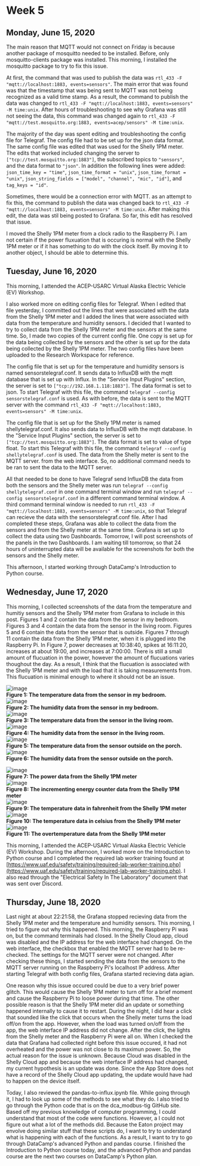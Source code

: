 # Week 5

## Monday, June 15, 2020
The main reason that MQTT would not connect on Friday is because another package of mosquitto needed to be installed. Before, only mosquitto-clients package was installed. This morning, I installed the mosquitto package to try to fix this issue. 

At first, the command that was used to publish the data was `rtl_433 -F "mqtt://localhost:1883, events=sensors"`. The main error that was found was that the timestamp that was being sent to MQTT was not being recognized as a valid time stamp. As a result, the command to publish the data was changed to `rtl_433 -F "mqtt://localhost:1883, events=sensors" -M time:unix`. After hours of troubleshooting to see why Grafana was still not seeing the data, this command was changed again to `rtl_433 -F "mqtt://test.mosquitto.org:1883, events=acep/sensors" -M time:unix`. 

The majority of the day was spent editing and troubleshooting the config file for Telegraf. The config file had to be set up for the json data format. The same config file was edited that was used for the Shelly 1PM meter. The edits that worked included changing the server to `["tcp://test.mosquitto.org:1883"]`, the subscribed topics to `"sensors"`, and the data format to `"json"`. In addition the following lines were added: `json_time_key = "time"`, `json_time_format = "unix"`, `json_time_format = "unix"`, `json_string_fields = ["model", "channel", "mic", "id"]`, and `tag_keys = "id"`. 

Sometimes, there would be a connection error with MQTT. as an attempt to fix this, the command to publish the data was changed back to `rtl_433 -F "mqtt://localhost:1883, events=sensors" -M time:unix`. After making this edit, the data was stil being posted to Grafana. So far, this edit has resolved that issue.

I moved the Shelly 1PM meter from a clock radio to the Raspberry Pi. I am not certain if the power fluxuation that is occuring is normal with the Shelly 1PM meter or if it has something to do with the clock itself. By moving it to another object, I should be able to determine this. 

## Tuesday, June 16, 2020
This morning, I attended the ACEP-USARC Virtual Alaska Electric Vehicle (EV) Workshop. 

I also worked more on editing config files for Telegraf. When I edited that file yesterday, I committed out the lines that were associated with the data from the Shelly 1PM meter and I added the lines that were associated with data from the temperature and humidity sensors. I decided that I wanted to try to collect data from the Shelly 1PM meter and the sensors at the same time. So, I made two copies of the current config file. One copy is set up for the data being collected by the sensors and the other is set up for the data being collected by the Shelly 1PM meter. The two config files have been uploaded to the Research Workspace for reference.

The config file that is set up for the temperature and humidity sensors is named sensorstelegraf.conf. It sends data to InfluxDB with the mqtt database that is set up with Influx. In the "Service Input Plugins" section, the server is set to `["tcp://192.168.1.118:1883"]`. The data format is set to json. To start Telegraf with this file, the command `telegraf --config sensorstelegraf.conf` is used. As with before, the data is sent to the MQTT server with the command `rtl_433 -F "mqtt://localhost:1883, events=sensors" -M time:unix`.

The config file that is set up for the Shelly 1PM meter is named shellytelegraf.conf. It also sends data to InfluxDB with the mqtt database. In the "Service Input Plugins" section, the server is set to `["tcp://test.mosquitto.org:1883"]`. The data format is set to value of type float. To start this Telegraf with this file, the command `telegraf --config shellytelegraf.conf` is used. The data from the Shelly meter is sent to the MQTT server. from the web interface. So, no additional command needs to be ran to sent the data to the MQTT server.

All that needed to be done to have Telegraf send InfluxDB the data from both the sensors and the Shelly meter was run `telegraf --config shellytelegraf.conf` in one command terminal window and run `telegraf --config sensorstelegraf.conf` in a different command terminal window. A third command terminal window is needed to run `rtl_433 -F "mqtt://localhost:1883, events=sensors" -M time:unix`, so that Telegraf can recieve the data with the sensorstelegraf.conf file. After I had completed these steps, Grafana was able to collect the data from the sensors and from the Shelly meter at the same time. Grafana is set up to collect the data using two Dashboards. Tomorrow, I will post screenshots of the panels in the two Dashboards. I am waiting till tomorrow, so that 24 hours of uninterrupted data will be available for the screenshots for both the sensors and the Shelly meter. 

This afternoon, I started working through DataCamp's Introduction to Python course.

## Wednesday, June 17, 2020
This morning,  I collected screenshots of the data from the temperature and humitiy sensors and the Shelly 1PM meter from Grafana to include in this post. Figures 1 and 2 contain the data from the sensor in my bedroom. Figures 3 and 4 contain the data from the sensor in the living room. Figures 5 and 6 contain the data from the sensor that is outside. Figures 7 through 11 contain the data from the Shelly 1PM meter, when it is plugged into the Raspberry Pi. In Figure 7, power decreases at 10:38:40, spikes at 16:11:20, increases at about 19:00, and increases at 7:00:00. There is still a small amount of flucuation in the power, however the amount of flucuations varies thoughout the day. As a result, I think that the flucuation is associated with the Shelly 1PM meter and with the load that it is taking measurements from. This flucuation is minimal enough to where it should not be an issue.

![image](https://user-images.githubusercontent.com/65566903/84924285-c8d02300-b074-11ea-92b9-b5ed78d79b48.png) <br>
**Figure 1: The temperature data from the sensor in my bedroom.** <br>
![image](https://user-images.githubusercontent.com/65566903/84924512-15b3f980-b075-11ea-8833-073c5cb1b5bd.png) <br>
**Figure 2: The humidity data from the sensor in my bedroom.** <br>
![image](https://user-images.githubusercontent.com/65566903/84924542-21072500-b075-11ea-9ab9-7e580dfa072f.png) <br>
**Figure 3: The temperature data from the sensor in the living room.** <br>
![image](https://user-images.githubusercontent.com/65566903/84924550-25cbd900-b075-11ea-982f-8fc77b0b05cd.png) <br>
**Figure 4: The humidity data from the sensor in the living room.** <br>
![image](https://user-images.githubusercontent.com/65566903/84924570-2ebcaa80-b075-11ea-8080-2f60a57cc754.png) <br>
**Figure 5: The temperature data from the sensor outside on the porch.** <br>
![image](https://user-images.githubusercontent.com/65566903/84924611-3e3bf380-b075-11ea-80ef-f19a15ece02a.png) <br>
**Figure 6: The humidity data from the sensor outside on the porch.** <br>

![image](https://user-images.githubusercontent.com/65566903/84927329-249cab00-b079-11ea-8839-898d6415584b.png) <br>
**Figure 7: The power data from the Shelly 1PM meter** <br>
![image](https://user-images.githubusercontent.com/65566903/84927358-2ebea980-b079-11ea-8291-f00bcb4f8501.png) <br>
**Figure 8: The incrementing energy counter data from the Shelly 1PM meter** <br>
![image](https://user-images.githubusercontent.com/65566903/84927378-38481180-b079-11ea-8240-d2798bd26a29.png) <br>
**Figure 9: The temperature data in fahrenheit from the Shelly 1PM meter** <br>
![image](https://user-images.githubusercontent.com/65566903/84927398-41d17980-b079-11ea-84fc-0ef5af95c081.png) <br>
**Figure 10: The temperature data in celsius from the Shelly 1PM meter** <br>
![image](https://user-images.githubusercontent.com/65566903/84927422-4b5ae180-b079-11ea-92ab-b5daec2acd0c.png) <br>
**Figure 11: The overtemperature data from the Shelly 1PM meter** <br>

This morning, I attended the ACEP-USARC Virtual Alaska Electric Vehicle (EV) Workshop. During the afternoon, I worked more on the Introduction to Python course and I completed the required lab worker training found at [https://www.uaf.edu/safety/training/required-lab-worker-training.php](https://www.uaf.edu/safety/training/required-lab-worker-training.php). I also read through the "Electrical Safety In The Laboratory" document that was sent over Discord.

## Thursday, June 18, 2020
Last night at about 22:21:58, the Grafana stopped recieving data from the Shelly 1PM meter and the temperature and humidity sensors. This morning, I tried to figure out why this happened. This morning, the Raspberry Pi was on, but the command terminals had closed. In the Shelly Cloud app, cloud was disabled and the IP address for the web interface had changed. On the web interface, the checkbox that enabled the MQTT server had to be re-checked. The settings for the MQTT server were not changed. After checking these things, I started sending the data from the sensors to the MQTT server running on the Raspberry Pi's localhost IP address. After starting Telegraf with both config files, Grafana started recieving data agian.

One reason why this issue occured could be due to a very brief power glitch. This would cause the Shelly 1PM meter to turn off for a brief moment and cause the Raspberry Pi to loose power during that time. The other possible reason is that the Shelly 1PM meter did an update or something happened internally to cause it to restart. During the night, I did hear a click that sounded like the click that occurs when the Shelly meter turns the load off/on from the app. However, when the load was turned on/off from the app, the web interface IP address did not change. After the click, the lights from the Shelly meter and the Raspberry Pi were all on. When I checked the data that Grafana had collected right before this issue occured, it had not overheated and the power was not close to its maximun power. So, the actual reason for the issue is unknown. Because Cloud was disabled in the Shelly Cloud app and because the web interface IP address had changed, my current hypothesis is an update was done. Since the App Store does not have a record of the Shelly Cloud app updating, the update would have had to happen on the device itself. 

Today, I also reviewed the pandas-to-influx.ipynb file. While going through it, I had to look up some of the methods to see what they do. I also tried to go through the Python code that is on the dca_modbus-tig GitHub site. Based off my previous knowledge of computer programming, I could understand that most of the code were functions. However, a I could not figure out what a lot of the methods did. Because the Eaton project may envolve doing similar stuff that these scripts do, I want to try to understand what is happening with each of the functions. As a result, I want to try to go through DataCamp's advanced Python and pandas course. I finished the Introduction to Python course today, and the advanced Python and pandas course are the next two courses on DataCamp's Python plan.  












